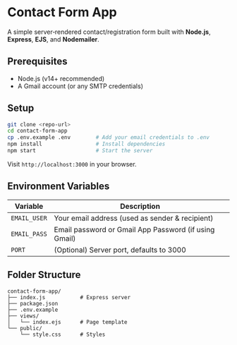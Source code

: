 # Contact Form App

A simple server‑rendered contact/registration form built with **Node.js**, **Express**, **EJS**, and **Nodemailer**.

## Prerequisites

- Node.js (v14+ recommended)
- A Gmail account (or any SMTP credentials)

## Setup

```bash
git clone <repo-url>
cd contact-form-app
cp .env.example .env        # Add your email credentials to .env
npm install                 # Install dependencies
npm start                   # Start the server
```

Visit `http://localhost:3000` in your browser.

## Environment Variables

| Variable     | Description                                          |
|--------------|------------------------------------------------------|
| `EMAIL_USER` | Your email address (used as sender & recipient)      |
| `EMAIL_PASS` | Email password or Gmail App Password (if using Gmail)|
| `PORT`       | (Optional) Server port, defaults to 3000             |

## Folder Structure

```
contact-form-app/
├── index.js           # Express server
├── package.json
├── .env.example
├── views/
│   └── index.ejs      # Page template
└── public/
    └── style.css      # Styles
```
